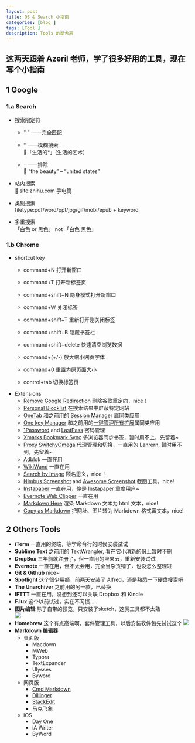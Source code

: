 ```yaml
---
layout: post
title: OS & Search 小指南
categories: [blog ]
tags: [Tool ]
description: Tools 的断舍离
---
```

## 这两天跟着 Azeril 老师，学了很多好用的工具，现在写个小指南

## 1 Google   

### 1.a Search  

  + 搜索限定符  
     * " " ——完全匹配  
      
     * \* ——模糊搜索  
     🍐「生活的*」(生活的艺术） 
      
     * \- ——排除  
     🍐 “the beauty” – “united states”  
       
  + 站内搜索  
  🍐 site:zhihu.com 手电筒
  
  + 类别搜索  
  filetype:pdf/word/ppt/jpg/gif/mobi/epub + keyword   
  
  + 多重搜索  
  「白色 or 黑色」 not 「白色 黑色」




### 1.b Chrome  
 
  + shortcut key  
     * command+N 打开新窗口  
     
     * command+T 打开新标签页  
     
     * command+shift+N 隐身模式打开新窗口 
      
     * command+W 关闭标签  
      
     * command+shift+T 重新打开刚关闭标签  
      
     * command+shift+B 隐藏书签栏   
     
     * command+shift+delete 快速清空浏览数据   
     
     * command+(+/-) 放大缩小网页字体  
     
     * command+0 重置为原页面大小  
     
     * control+tab 切换标签页
  
  * Extensions  
     * [Remove Google Redirection](https://chrome.google.com/webstore/detail/remove-google-redirection/dnhjklgpiifbofihffldllbcopkinlod) 删除谷歌重定向，nice！  
     * [Personal Blocklist](https://chrome.google.com/webstore/detail/personal-blocklist-by-goo/nolijncfnkgaikbjbdaogikpmpbdcdef?hl=en) 在搜索结果中屏蔽特定网站  
     * [OneTab](https://chrome.google.com/webstore/detail/onetab/chphlpgkkbolifaimnlloiipkdnihall) 和之前用的 [Session Manager](https://chrome.google.com/webstore/detail/session-manager/bbcnbpafconjjigibnhbfmmgdbbkcjfi) 属同类应用
     * [One key Manager](https://chrome.google.com/webstore/detail/%E4%B8%80%E9%94%AE%E7%AE%A1%E7%90%86/kfjmkgngkgpgjdoealkmmajmmhpnffoj) 和之前用的[一键管理所有扩展](https://chrome.google.com/webstore/detail/%E4%B8%80%E9%94%AE%E7%AE%A1%E7%90%86%E6%89%80%E6%9C%89%E6%89%A9%E5%B1%95/niemebbfnfbjfojajlmnbiikmcpjkkja)属同类应用  
     * [1Password](https://chrome.google.com/webstore/detail/1password-password-manage/aomjjhallfgjeglblehebfpbcfeobpgk?hl) and [LastPass](https://chrome.google.com/webstore/detail/lastpass-free-password-ma/hdokiejnpimakedhajhdlcegeplioahd) 密码管理  
     * [Xmarks Bookmark Sync](https://chrome.google.com/webstore/detail/xmarks-bookmark-sync/ajpgkpeckebdhofmmjfgcjjiiejpodla) 多浏览器同步书签，暂时用不上，先留着~  
     * [Proxy SwitchyOmega](https://chrome.google.com/webstore/detail/proxy-switchyomega/padekgcemlokbadohgkifijomclgjgif) 代理管理和切换，一直用的 Lanrern, 暂时用不到，先留着~  
     * [Adblok](https://chrome.google.com/webstore/detail/adblock-plus/cfhdojbkjhnklbpkdaibdccddilifddb) 一直在用  
     * [WikiWand](https://chrome.google.com/webstore/detail/wikiwand-wikipedia-modern/emffkefkbkpkgpdeeooapgaicgmcbolj) 一直在用  
     * [Search by Image](https://chrome.google.com/webstore/detail/search-by-image-by-google/dajedkncpodkggklbegccjpmnglmnflm) 顾名思义，nice！  
     * [Nimbus Screenshot](https://chrome.google.com/webstore/detail/nimbus-screenshot-and-scr/bpconcjcammlapcogcnnelfmaeghhagj) and [Awesome Screenshot](https://chrome.google.com/webstore/detail/awesome-screenshot-screen/nlipoenfbbikpbjkfpfillcgkoblgpmj?hl=en) 截图工具，nice!  
     * [Instapaper](https://chrome.google.com/webstore/detail/instapaper/ldjkgaaoikpmhmkelcgkgacicjfbofhh) 一直在用，俺是 Instapaper 重度用户~  
     * [Evernote Web Clipper](https://chrome.google.com/webstore/detail/evernote-web-clipper/pioclpoplcdbaefihamjohnefbikjilc) 一直在用  
     * [Markdown Here](https://chrome.google.com/webstore/detail/markdown-here/elifhakcjgalahccnjkneoccemfahfoa) 渲染 Markdown 文本为 html 文本，nice!  
     * [Copy as Markdown](https://chrome.google.com/webstore/detail/copy-as-markdown/fkeaekngjflipcockcnpobkpbbfbhmdn) 把网址、图片转为 Markdown 格式富文本，nice!

## 2 Others Tools

+ **iTerm** 一直用的终端，等学命令行的时候安装试试
+ **Sublime Text** 之前用的 TextWrangler, 看在它小清新的份上暂时不删  
+ **DropBox** 三年前就注册了，但一直用的坚果云，重新安装试试  
+ **Evernote** 一直在用，但不太会用，完全当杂货铺了，也没怎么整理过  
+ **Git & Github** nice~  
+ **Spotlight** 这个很少用额，前两天安装了 Alfred，还是熟悉一下硬盘搜索吧  
+ **The Unarchiver** 之前用的另一款，已替换  
+ **IFTTT** 一直在用，没想到还可以关联 Dropbox 和 Kindle
+ **F.lux** 这个以前试过，实在不习惯......  
+ **图片编辑** 除了自带的预览，只安装了sketch，这类工具都不太熟  
![](http://o7v1v0rr4.bkt.clouddn.com/%E5%9B%BE%E7%89%87%E5%A4%84%E7%90%86%E5%B7%A5%E5%85%B7.png)
+ **Homebrew** 这个有点高端啊，套件管理工具，以后安装软件包先试试这个 ![](http://o7v1v0rr4.bkt.clouddn.com/Homwbrew%20%E5%BA%94%E7%94%A8.png)  
+ **Markdown 编辑器**
  - 桌面版
     * Macdown
     * MWeb  
     * Typora  
     * TextExpander
     * Ulysses  
     * Byword  
  - 网页版
     * [Cmd Markdown](https://www.zybuluo.com/mdeditor)
     * [Dillinger](http://dillinger.io/)
     * [StackEdit](https://stackedit.io/editor#)  
     * [马克飞象](https://maxiang.io/)  
  - iOS
     * Day One  
     * iA Writer
     * ByWord